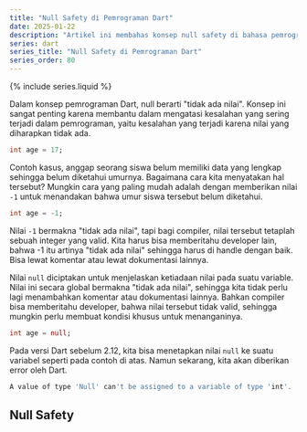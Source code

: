 ```yaml
---
title: "Null Safety di Pemrograman Dart"
date: 2025-01-22
description: "Artikel ini membahas konsep null safety di bahasa pemrograman Dart dan bagaimana cara menggunakannya."
series: dart
series_title: "Null Safety di Pemrograman Dart"
series_order: 80
---
```


{% include series.liquid %}

Dalam konsep pemrograman Dart, null berarti "tidak ada nilai". Konsep ini sangat penting karena membantu dalam mengatasi kesalahan yang sering terjadi dalam pemrograman, yaitu kesalahan yang terjadi karena nilai yang diharapkan tidak ada. 

```dart
int age = 17;
```

Contoh kasus, anggap seorang siswa belum memiliki data yang lengkap sehingga belum diketahui umurnya. Bagaimana cara kita menyatakan hal tersebut? Mungkin cara yang paling mudah adalah dengan memberikan nilai `-1` untuk menandakan bahwa umur siswa tersebut belum diketahui. 

```dart
int age = -1;
```

Nilai `-1` bermakna "tidak ada nilai", tapi bagi compiler, nilai tersebut tetaplah sebuah integer yang valid. Kita harus bisa memberitahu developer lain, bahwa -1 itu artinya "tidak ada nilai" sehingga harus di handle dengan baik. Bisa lewat komentar atau lewat dokumentasi lainnya. 

Nilai `null` diciptakan untuk menjelaskan ketiadaan nilai pada suatu variable. Nilai ini secara global bermakna "tidak ada nilai", sehingga kita tidak perlu lagi menambahkan komentar atau dokumentasi lainnya. Bahkan compiler bisa memberitahu developer, bahwa nilai tersebut tidak valid, sehingga mungkin perlu membuat kondisi khusus untuk menanganinya. 

```dart
int age = null;
```

Pada versi Dart sebelum 2.12, kita bisa menetapkan nilai `null` ke suatu variabel seperti pada contoh di atas. Namun sekarang, kita akan diberikan error oleh Dart. 

```dart
A value of type 'Null' can't be assigned to a variable of type 'int'.
```

## Null Safety

